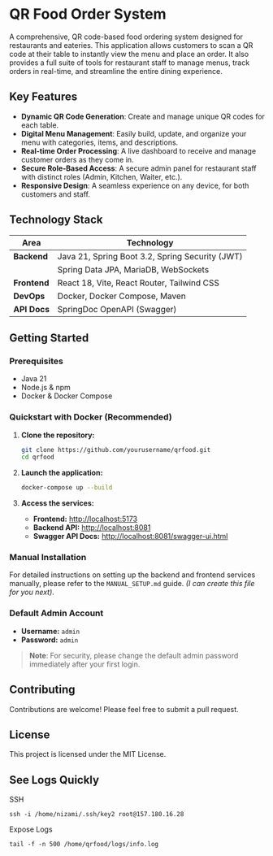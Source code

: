 # QR Food Order System

A comprehensive, QR code-based food ordering system designed for restaurants and eateries. This application allows customers to scan a QR code at their table to instantly view the menu and place an order. It also provides a full suite of tools for restaurant staff to manage menus, track orders in real-time, and streamline the entire dining experience.

## Key Features

- **Dynamic QR Code Generation**: Create and manage unique QR codes for each table.
- **Digital Menu Management**: Easily build, update, and organize your menu with categories, items, and descriptions.
- **Real-time Order Processing**: A live dashboard to receive and manage customer orders as they come in.
- **Secure Role-Based Access**: A secure admin panel for restaurant staff with distinct roles (Admin, Kitchen, Waiter, etc.).
- **Responsive Design**: A seamless experience on any device, for both customers and staff.

## Technology Stack

| Area      | Technology                                       |
|-----------|--------------------------------------------------|
| **Backend**   | Java 21, Spring Boot 3.2, Spring Security (JWT)  |
|           | Spring Data JPA, MariaDB, WebSockets             |
| **Frontend**  | React 18, Vite, React Router, Tailwind CSS       |
| **DevOps**    | Docker, Docker Compose, Maven                    |
| **API Docs**  | SpringDoc OpenAPI (Swagger)                      |

## Getting Started

### Prerequisites
- Java 21
- Node.js & npm
- Docker & Docker Compose

### Quickstart with Docker (Recommended)
1.  **Clone the repository:**
    ```bash
    git clone https://github.com/yourusername/qrfood.git
    cd qrfood
    ```

2.  **Launch the application:**
    ```bash
    docker-compose up --build
    ```

3.  **Access the services:**
    - **Frontend:** [http://localhost:5173](http://localhost:5173)
    - **Backend API:** [http://localhost:8081](http://localhost:8081)
    - **Swagger API Docs:** [http://localhost:8081/swagger-ui.html](http://localhost:8081/swagger-ui.html)

### Manual Installation
For detailed instructions on setting up the backend and frontend services manually, please refer to the `MANUAL_SETUP.md` guide. *(I can create this file for you next)*.

### Default Admin Account
-   **Username:** `admin`
-   **Password:** `admin`

> **Note**: For security, please change the default admin password immediately after your first login.

## Contributing
Contributions are welcome! Please feel free to submit a pull request.

## License
This project is licensed under the MIT License.

## See Logs Quickly

SSH
``` 
ssh -i /home/nizami/.ssh/key2 root@157.180.16.28
```

Expose Logs
```
tail -f -n 500 /home/qrfood/logs/info.log
```
